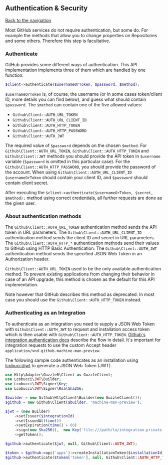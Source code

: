 ## Authentication & Security
[Back to the navigation](README.md)

Most GitHub services do not require authentication, but some do. For example the methods that allow you to change
properties on Repositories and some others. Therefore this step is facultative.

### Authenticate

GitHub provides some different ways of authentication. This API implementation implements three of them which are handled by one function:

```php
$client->authenticate($usernameOrToken, $password, $method);
```

`$usernameOrToken` is, of course, the username (or in some cases token/client ID, more details you can find below),
and guess what should contain `$password`. The `$method` can contain one of the five allowed values:

* `Github\Client::AUTH_URL_TOKEN`
* `Github\Client::AUTH_URL_CLIENT_ID`
* `Github\Client::AUTH_HTTP_TOKEN`
* `Github\Client::AUTH_HTTP_PASSWORD`
* `Github\Client::AUTH_JWT`

The required value of `$password` depends on the chosen `$method`. For `Github\Client::AUTH_URL_TOKEN`,
`Github\Client::AUTH_HTTP_TOKEN` and `Github\Client::JWT` methods you should provide the API token in
`$username` variable (`$password` is omitted in this particular case). For the
`Github\Client::AUTH_HTTP_PASSWORD`, you should provide the password of the account. When using `Github\Client::AUTH_URL_CLIENT_ID`
`$usernameOrToken` should contain your client ID, and `$password` should contain client secret.

After executing the `$client->authenticate($usernameOrToken, $secret, $method);` method using correct credentials,
all further requests are done as the given user.

### About authentication methods

The `Github\Client::AUTH_URL_TOKEN` authentication method sends the API token in URL parameters.
The `Github\Client::AUTH_URL_CLIENT_ID` authentication method sends the client ID and secret in URL parameters.
The `Github\Client::AUTH_HTTP_*` authentication methods send their values to GitHub using HTTP Basic Authentication.
The `Github\Client::AUTH_JWT` authentication method sends the specified JSON Web Token in an Authorization header.

`Github\Client::AUTH_URL_TOKEN` used to be the only available authentication method. To prevent existing applications
from changing their behavior in case of an API upgrade, this method is chosen as the default for this API implementation.

Note however that GitHub describes this method as deprecated. In most case you should use the
`Github\Client::AUTH_HTTP_TOKEN` instead.

### Authenticating as an Integration

To authenticate as an integration you need to supply a JSON Web Token with `Github\Client::AUTH_JWT` to request
and installation access token which is then usable with `Github\Client::AUTH_HTTP_TOKEN`. [Github´s integration
authentication docs](https://developer.github.com/early-access/integrations/authentication/) describe the flow in detail.
It´s important for integration requests to use the custom Accept header `application/vnd.github.machine-man-preview`.

The following sample code authenticates as an installation using [lcobucci/jwt](https://github.com/lcobucci/jwt/tree/3.2.0)
to generate a JSON Web Token (JWT).

```php
use Http\Adapter\Guzzle6\Client as GuzzleClient;
use Lcobucci\JWT\Builder;
use Lcobucci\JWT\Signer\Key;
use Lcobucci\JWT\Signer\Rsa\Sha256;

$builder = new Github\HttpClient\Builder(new GuzzleClient());
$github = new Github\Client($builder, 'machine-man-preview');

$jwt = (new Builder)
    ->setIssuer($integrationId)
    ->setIssuedAt(time())
    ->setExpiration(time() + 60)
    ->sign(new Sha256(),  new Key('file:///path/to/integration.private-key.pem'))
    ->getToken();

$github->authenticate($jwt, null, Github\Client::AUTH_JWT);

$token = $github->api('apps')->createInstallationToken($installationId);
$github->authenticate($token['token'], null, Github\Client::AUTH_HTTP_TOKEN);
```
